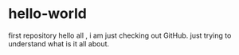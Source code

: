 # hello-world
first repository
hello all , 
i am just checking out GitHub. 
just trying to understand what is it all about.
